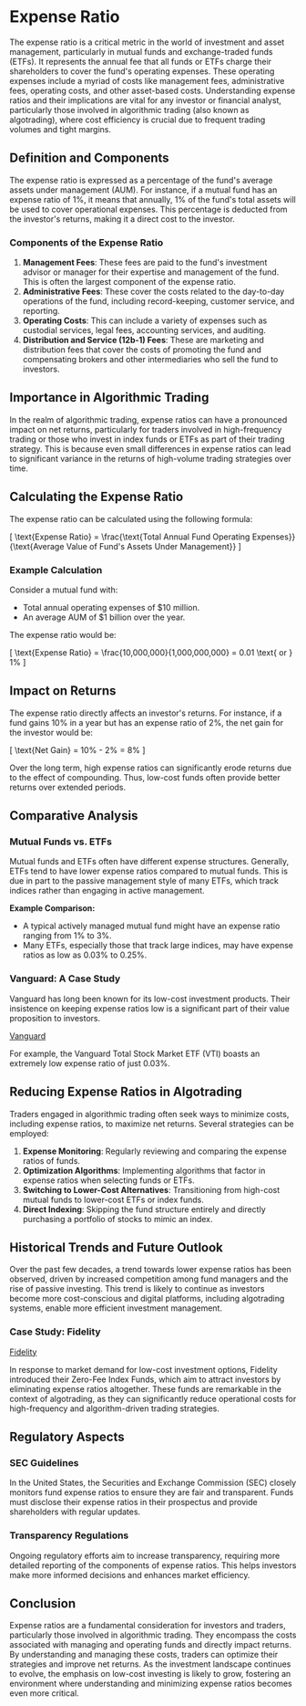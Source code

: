 # Expense Ratio

The expense ratio is a critical metric in the world of investment and asset management, particularly in mutual funds and exchange-traded funds (ETFs). It represents the annual fee that all funds or ETFs charge their shareholders to cover the fund's operating expenses. These operating expenses include a myriad of costs like management fees, administrative fees, operating costs, and other asset-based costs. Understanding expense ratios and their implications are vital for any investor or financial analyst, particularly those involved in algorithmic trading (also known as algotrading), where cost efficiency is crucial due to frequent trading volumes and tight margins.

## Definition and Components

The expense ratio is expressed as a percentage of the fund's average assets under management (AUM). For instance, if a mutual fund has an expense ratio of 1%, it means that annually, 1% of the fund's total assets will be used to cover operational expenses. This percentage is deducted from the investor's returns, making it a direct cost to the investor.

### Components of the Expense Ratio
1. **Management Fees**: These fees are paid to the fund's investment advisor or manager for their expertise and management of the fund. This is often the largest component of the expense ratio.
2. **Administrative Fees**: These cover the costs related to the day-to-day operations of the fund, including record-keeping, customer service, and reporting.
3. **Operating Costs**: This can include a variety of expenses such as custodial services, legal fees, accounting services, and auditing.
4. **Distribution and Service (12b-1) Fees**: These are marketing and distribution fees that cover the costs of promoting the fund and compensating brokers and other intermediaries who sell the fund to investors.

## Importance in Algorithmic Trading

In the realm of algorithmic trading, expense ratios can have a pronounced impact on net returns, particularly for traders involved in high-frequency trading or those who invest in index funds or ETFs as part of their trading strategy. This is because even small differences in expense ratios can lead to significant variance in the returns of high-volume trading strategies over time.

## Calculating the Expense Ratio

The expense ratio can be calculated using the following formula:

\[ \text{Expense Ratio} = \frac{\text{Total Annual Fund Operating Expenses}}{\text{Average Value of Fund's Assets Under Management}} \]

### Example Calculation

Consider a mutual fund with:
- Total annual operating expenses of $10 million.
- An average AUM of $1 billion over the year.

The expense ratio would be:

\[ \text{Expense Ratio} = \frac{10,000,000}{1,000,000,000} = 0.01 \text{ or } 1\% \]

## Impact on Returns

The expense ratio directly affects an investor's returns. For instance, if a fund gains 10% in a year but has an expense ratio of 2%, the net gain for the investor would be:

\[ \text{Net Gain} = 10\% - 2\% = 8\% \]

Over the long term, high expense ratios can significantly erode returns due to the effect of compounding. Thus, low-cost funds often provide better returns over extended periods.

## Comparative Analysis

### Mutual Funds vs. ETFs

Mutual funds and ETFs often have different expense structures. Generally, ETFs tend to have lower expense ratios compared to mutual funds. This is due in part to the passive management style of many ETFs, which track indices rather than engaging in active management. 

**Example Comparison:**

- A typical actively managed mutual fund might have an expense ratio ranging from 1% to 3%.
- Many ETFs, especially those that track large indices, may have expense ratios as low as 0.03% to 0.25%.

### Vanguard: A Case Study

Vanguard has long been known for its low-cost investment products. Their insistence on keeping expense ratios low is a significant part of their value proposition to investors.

[Vanguard](https://www.vanguard.com)

For example, the Vanguard Total Stock Market ETF (VTI) boasts an extremely low expense ratio of just 0.03%.

## Reducing Expense Ratios in Algotrading

Traders engaged in algorithmic trading often seek ways to minimize costs, including expense ratios, to maximize net returns. Several strategies can be employed:

1. **Expense Monitoring**: Regularly reviewing and comparing the expense ratios of funds.
2. **Optimization Algorithms**: Implementing algorithms that factor in expense ratios when selecting funds or ETFs.
3. **Switching to Lower-Cost Alternatives**: Transitioning from high-cost mutual funds to lower-cost ETFs or index funds.
4. **Direct Indexing**: Skipping the fund structure entirely and directly purchasing a portfolio of stocks to mimic an index.

## Historical Trends and Future Outlook

Over the past few decades, a trend towards lower expense ratios has been observed, driven by increased competition among fund managers and the rise of passive investing. This trend is likely to continue as investors become more cost-conscious and digital platforms, including algotrading systems, enable more efficient investment management.

### Case Study: Fidelity

[Fidelity](https://www.fidelity.com)

In response to market demand for low-cost investment options, Fidelity introduced their Zero-Fee Index Funds, which aim to attract investors by eliminating expense ratios altogether. These funds are remarkable in the context of algotrading, as they can significantly reduce operational costs for high-frequency and algorithm-driven trading strategies.

## Regulatory Aspects

### SEC Guidelines

In the United States, the Securities and Exchange Commission (SEC) closely monitors fund expense ratios to ensure they are fair and transparent. Funds must disclose their expense ratios in their prospectus and provide shareholders with regular updates.

### Transparency Regulations

Ongoing regulatory efforts aim to increase transparency, requiring more detailed reporting of the components of expense ratios. This helps investors make more informed decisions and enhances market efficiency.

## Conclusion

Expense ratios are a fundamental consideration for investors and traders, particularly those involved in algorithmic trading. They encompass the costs associated with managing and operating funds and directly impact returns. By understanding and managing these costs, traders can optimize their strategies and improve net returns. As the investment landscape continues to evolve, the emphasis on low-cost investing is likely to grow, fostering an environment where understanding and minimizing expense ratios becomes even more critical.